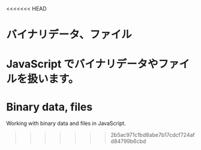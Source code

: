 <<<<<<< HEAD
# バイナリデータ、ファイル

JavaScript でバイナリデータやファイルを扱います。
=======
# Binary data, files

Working with binary data and files in JavaScript.
>>>>>>> 2b5ac971c1bd8abe7b17cdcf724afd84799b6cbd

